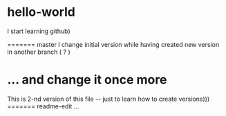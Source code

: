 # hello-world
I start learning github)

======= master
I change initial version while having created new version in another branch ( ? )

... and change it once more
=======
This is 2-nd version of this file -- just to learn how to create versions)))
======= readme-edit
...
